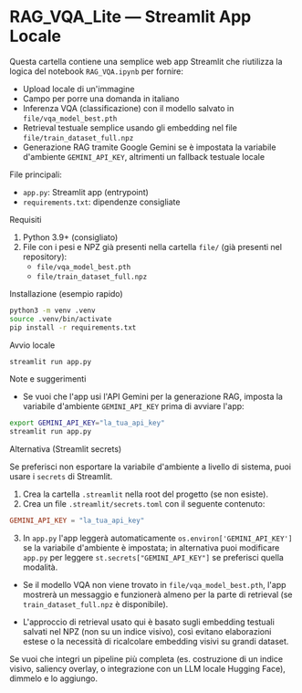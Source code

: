 # RAG_VQA_Lite — Streamlit App Locale

Questa cartella contiene una semplice web app Streamlit che riutilizza la logica del notebook `RAG_VQA.ipynb` per fornire:

- Upload locale di un'immagine
- Campo per porre una domanda in italiano
- Inferenza VQA (classificazione) con il modello salvato in `file/vqa_model_best.pth`
- Retrieval testuale semplice usando gli embedding nel file `file/train_dataset_full.npz`
- Generazione RAG tramite Google Gemini se è impostata la variabile d'ambiente `GEMINI_API_KEY`, altrimenti un fallback testuale locale

File principali:

- `app.py`: Streamlit app (entrypoint)
- `requirements.txt`: dipendenze consigliate

Requisiti

1. Python 3.9+ (consigliato)
2. File con i pesi e NPZ già presenti nella cartella `file/` (già presenti nel repository):
   - `file/vqa_model_best.pth`
   - `file/train_dataset_full.npz`

Installazione (esempio rapido)

```bash
python3 -m venv .venv
source .venv/bin/activate
pip install -r requirements.txt
```

Avvio locale

```bash
streamlit run app.py
```

Note e suggerimenti

- Se vuoi che l'app usi l'API Gemini per la generazione RAG, imposta la variabile d'ambiente `GEMINI_API_KEY` prima di avviare l'app:

```bash
export GEMINI_API_KEY="la_tua_api_key"
streamlit run app.py
```

Alternativa (Streamlit secrets)

Se preferisci non esportare la variabile d'ambiente a livello di sistema, puoi usare i `secrets` di Streamlit.
1. Crea la cartella `.streamlit` nella root del progetto (se non esiste).
2. Crea un file `.streamlit/secrets.toml` con il seguente contenuto:

```toml
GEMINI_API_KEY = "la_tua_api_key"
```

3. In `app.py` l'app leggerà automaticamente `os.environ['GEMINI_API_KEY']` se la variabile d'ambiente è impostata; in alternativa puoi modificare `app.py` per leggere `st.secrets["GEMINI_API_KEY"]` se preferisci quella modalità.

- Se il modello VQA non viene trovato in `file/vqa_model_best.pth`, l'app mostrerà un messaggio e funzionerà almeno per la parte di retrieval (se `train_dataset_full.npz` è disponibile).

- L'approccio di retrieval usato qui è basato sugli embedding testuali salvati nel NPZ (non su un indice visivo), così evitano elaborazioni estese o la necessità di ricalcolare embedding visivi su grandi dataset.

Se vuoi che integri un pipeline più completa (es. costruzione di un indice visivo, saliency overlay, o integrazione con un LLM locale Hugging Face), dimmelo e lo aggiungo.

